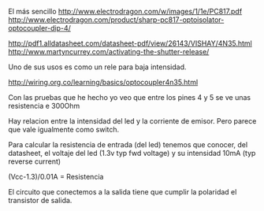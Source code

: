 El más sencillo
http://www.electrodragon.com/w/images/1/1e/PC817.pdf
http://www.electrodragon.com/product/sharp-pc817-optoisolator-optocoupler-dip-4/



http://pdf1.alldatasheet.com/datasheet-pdf/view/26143/VISHAY/4N35.html
http://www.martyncurrey.com/activating-the-shutter-release/

Uno de sus usos es como un rele para baja intensidad.



http://wiring.org.co/learning/basics/optocoupler4n35.html

Con las pruebas que he hecho yo veo que entre los pines 4 y 5 se ve unas resistencia e 300Ohm

Hay relacion entre la intensidad del led y la corriente de emisor.
Pero parece que vale igualmente como switch.


Para calcular la resistencia de entrada (del led) tenemos que conocer, del datasheet, el voltaje del led (1.3v typ fwd voltage) y su intensidad 10mA (typ reverse current)

(Vcc-1.3)/0.01A = Resistencia


El circuito que conectemos a la salida tiene que cumplir la polaridad el transistor de salida.
